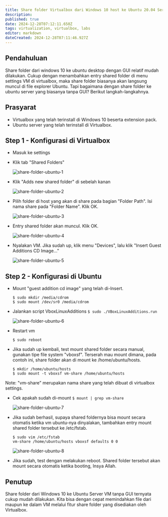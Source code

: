 ```yaml
---
title: Share folder Virtualbox dari Windows 10 host ke Ubuntu 20.04 Server Guest
description: 
published: true
date: 2024-12-28T07:12:11.650Z
tags: virtualization, virtualbox, labs
editor: markdown
dateCreated: 2024-12-28T07:11:46.927Z
---
```


## Pendahuluan
Share folder dari windows 10 ke ubuntu desktop dengan GUI relatif mudah dilakukan. Cukup dengan menambahkan entry shared folder di menu settings VM di virtualbox, maka share folder biasanya akan langsung muncul di file explorer Ubuntu. Tapi bagaimana dengan share folder ke ubuntu server yang biasanya tanpa GUI? Berikut langkah-langkahnya.

## Prasyarat
- Virtualbox yang telah terinstall di Windows 10 beserta extension pack.
- Ubuntu server yang telah terinstall di Virtualbox.

## Step 1 - Konfigurasi di Virtualbox
- Masuk ke settings
- Klik tab "Shared Folders"

    ![share-folder-ubuntu-1](https://res.cloudinary.com/peladen/image/upload/v1612739828/peladen/2020/10/share-folder-ubuntu-1.png "share-folder-ubuntu-1")

- Klik "Adds new shared folder" di sebelah kanan

    ![share-folder-ubuntu-2](https://res.cloudinary.com/peladen/image/upload/v1612739828/peladen/2020/10/share-folder-ubuntu-2.png "share-folder-ubuntu-2")

- Pilih folder di host yang akan di share pada bagian "Folder Path". Isi nama share pada "Folder Name". Klik OK.

    ![share-folder-ubuntu-3](https://res.cloudinary.com/peladen/image/upload/v1612739828/peladen/2020/10/share-folder-ubuntu-3.png "share-folder-ubuntu-3")

- Entry shared folder akan muncul. Klik OK.

    ![share-folder-ubuntu-4](https://res.cloudinary.com/peladen/image/upload/v1612739828/peladen/2020/10/share-folder-ubuntu-4.png "share-folder-ubuntu-4")

- Nyalakan VM. Jika sudah up, klik menu "Devices", lalu klik "Insert Guest Additions CD Image…"

    ![share-folder-ubuntu-5](https://res.cloudinary.com/peladen/image/upload/v1612739828/peladen/2020/10/share-folder-ubuntu-5.png "share-folder-ubuntu-5")

## Step 2 - Konfigurasi di Ubuntu
- Mount "guest addition cd image" yang telah di-Insert.
    ```
    $ sudo mkdir /media/cdrom
    $ sudo mount /dev/sr0 /media/cdrom
    ```
- Jalankan script VboxLinuxAdditions
`$ sudo ./VBoxLinuxAdditions.run`

    ![share-folder-ubuntu-6](https://res.cloudinary.com/peladen/image/upload/v1612739828/peladen/2020/10/share-folder-ubuntu-6.png "share-folder-ubuntu-6")

- Restart vm
    ```
    $ sudo reboot
    ```
- Jika sudah up kembali, test mount shared folder secara manual, gunakan tipe file system "vboxsf". Terserah mau mount dimana, pada contoh ini, share folder akan di mount ke /home/ubuntu/hosts.
    ```
    $ mkdir /home/ubuntu/hosts
    $ sudo mount -t vboxsf vm-share /home/ubuntu/hosts
    ```
Note: "vm-share" merupakan nama share yang telah dibuat di virtualbox settings.
- Cek apakah sudah di-mount
    ```$ mount | grep vm-share```

    ![share-folder-ubuntu-7](https://res.cloudinary.com/peladen/image/upload/v1612739828/peladen/2020/10/share-folder-ubuntu-7.png "share-folder-ubuntu-7")

- Jika sudah berhasil, supaya shared foldernya bisa mount secara otomatis ketika vm ubuntu-nya dinyalakan, tambahkan entry mount shared folder tersebut ke /etc/fstab.
    ```
    $ sudo vim /etc/fstab
    vm-share /home/ubuntu/hosts vboxsf defaults 0 0
    ```

    ![share-folder-ubuntu-8](https://res.cloudinary.com/peladen/image/upload/v1612739828/peladen/2020/10/share-folder-ubuntu-8.png "share-folder-ubuntu-8")

- Jika sudah, test dengan melakukan reboot. Shared folder tersebut akan mount secara otomatis ketika booting, Insya Allah.

## Penutup
Share folder dari Windows 10 ke Ubuntu Server VM tanpa GUI ternyata cukup mudah dilakukan. Kita bisa dengan cepat memindahkan file dari maupun ke dalam VM melalui fitur share folder yang disediakan oleh Virtualbox.